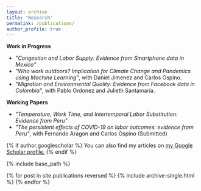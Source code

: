 ```yaml
---
layout: archive
title: "Research"
permalink: /publications/
author_profile: true
---
```


**Work in Progress**

* _"Congestion and Labor Supply: Evidence from Smartphone data in Mexico"_
* _"Who work outdoors? Implication for Climate Change and Pandemics using Machine Learning"_, with Daniel Jimenez and Carlos Ospino.
* _"Migration and Environmental Quality: Evidence from Facebook data in Colombia"_, with Pablo Ordonez and Julieth Santamaria.

**Working Papers**

* _"Temperature, Work Time, and Intertemporal Labor Substitution: Evidence from Peru"_
* _"The persistent effects of COVID-19 on labor outcomes: evidence from Peru"_, with Fernando Aragon and Carlos Ospino (Submitted)


{% if author.googlescholar %}
  You can also find my articles on <u><a href="{{author.googlescholar}}">my Google Scholar profile</a>.</u>
{% endif %}

{% include base_path %}

{% for post in site.publications reversed %}
  {% include archive-single.html %}
{% endfor %}
